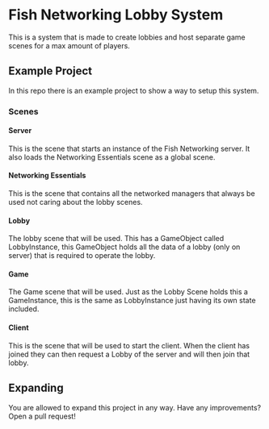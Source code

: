 # Fish Networking Lobby System
This is a system that is made to create lobbies and host separate game scenes for a max amount of players.

## Example Project
In this repo there is an example project to show a way to setup this system.

### Scenes

#### Server
This is the scene that starts an instance of the Fish Networking server. It also loads the Networking Essentials scene as a global scene.

#### Networking Essentials
This is the scene that contains all the networked managers that always be used not caring about the lobby scenes.

#### Lobby
The lobby scene that will be used. This has a GameObject called LobbyInstance, this GameObject holds all the data of a lobby (only on server) that is required to operate the lobby.

#### Game
The Game scene that will be used. Just as the Lobby Scene holds this a GameInstance, this is the same as LobbyInstance just having its own state included.

#### Client
This is the scene that will be used to start the client. When the client has joined they can then request a Lobby of the server and will then join that lobby.

## Expanding
You are allowed to expand this project in any way. Have any improvements? Open a pull request!